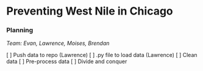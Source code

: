 # Preventing West Nile in Chicago

### Planning
*Team:  Evan, Lawrence, Moises, Brendan*

[ ] Push data to repo (Lawrence)
[ ] .py file to load data (Lawrence)
[ ] Clean data
[ ] Pre-process data
[ ] Divide and conquer